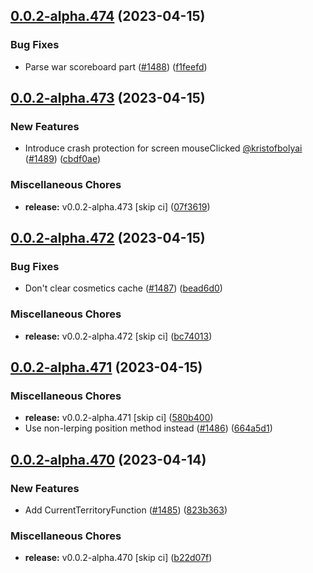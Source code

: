 ## [0.0.2-alpha.474](https://github.com/Wynntils/Artemis/compare/v0.0.2-alpha.473...v0.0.2-alpha.474) (2023-04-15)


### Bug Fixes

* Parse war scoreboard part ([#1488](https://github.com/Wynntils/Artemis/issues/1488)) ([f1feefd](https://github.com/Wynntils/Artemis/commit/f1feefda6fd11e2a6ed308a6ca5610130afea924))

## [0.0.2-alpha.473](https://github.com/Wynntils/Artemis/compare/v0.0.2-alpha.472...v0.0.2-alpha.473) (2023-04-15)


### New Features

* Introduce crash protection for screen mouseClicked  [@kristofbolyai](https://github.com/kristofbolyai) ([#1489](https://github.com/Wynntils/Artemis/issues/1489)) ([cbdf0ae](https://github.com/Wynntils/Artemis/commit/cbdf0aef6cf23da4978a87e26c9fd0a8e8ed30ce))


### Miscellaneous Chores

* **release:** v0.0.2-alpha.473 [skip ci] ([07f3619](https://github.com/Wynntils/Artemis/commit/07f3619d9e493539a0dfccf598a27cfec7c68117))

## [0.0.2-alpha.472](https://github.com/Wynntils/Artemis/compare/v0.0.2-alpha.471...v0.0.2-alpha.472) (2023-04-15)


### Bug Fixes

* Don't clear cosmetics cache ([#1487](https://github.com/Wynntils/Artemis/issues/1487)) ([bead6d0](https://github.com/Wynntils/Artemis/commit/bead6d0ae65258a5ee50b89ab4146fe1b3be3160))


### Miscellaneous Chores

* **release:** v0.0.2-alpha.472 [skip ci] ([bc74013](https://github.com/Wynntils/Artemis/commit/bc74013d51c3a7627f43978f7b085b4db89fd7a0))

## [0.0.2-alpha.471](https://github.com/Wynntils/Artemis/compare/v0.0.2-alpha.470...v0.0.2-alpha.471) (2023-04-15)


### Miscellaneous Chores

* **release:** v0.0.2-alpha.471 [skip ci] ([580b400](https://github.com/Wynntils/Artemis/commit/580b400dcbb5f930a540744d6a21af09294a8324))
* Use non-lerping position method instead ([#1486](https://github.com/Wynntils/Artemis/issues/1486)) ([664a5d1](https://github.com/Wynntils/Artemis/commit/664a5d17bf5735b1d2d532dd1e42905c4d5764c1))

## [0.0.2-alpha.470](https://github.com/Wynntils/Artemis/compare/v0.0.2-alpha.469...v0.0.2-alpha.470) (2023-04-14)


### New Features

* Add CurrentTerritoryFunction ([#1485](https://github.com/Wynntils/Artemis/issues/1485)) ([823b363](https://github.com/Wynntils/Artemis/commit/823b36375a451581e730d81f778d3451ed333e8a))


### Miscellaneous Chores

* **release:** v0.0.2-alpha.470 [skip ci] ([b22d07f](https://github.com/Wynntils/Artemis/commit/b22d07f9cda748984dc7121c2eade2377b0c4c57))

